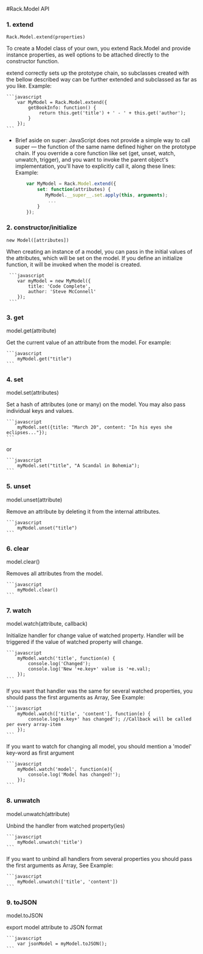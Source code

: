 #Rack.Model API

### 1. extend

    Rack.Model.extend(properties)

To create a Model class of your own, you extend Rack.Model and provide instance properties,
as well options to be attached directly to the constructor function.

extend correctly sets up the prototype chain, so subclasses created with the bellow described way
can be further extended and subclassed as far as you like.
Example:

    ```javascript
        var MyModel = Rack.Model.extend({
            getBookInfo: function() {
                return this.get('title') + ' - ' + this.get('author');
            }
        });
    ```

 * Brief aside on super: JavaScript does not provide a simple way to call super — the function of the same name defined
  higher on the prototype chain. If you override a core function like set (get, unset, watch, unwatch, trigger),
  and you want to invoke the parent object's implementation, you'll have to explicitly call it, along these lines:
 Example:

     ```javascript
         var MyModel = Rack.Model.extend({
             set: function(attributes) {
                MyModel.__super__.set.apply(this, arguments);
                 ...
             }
         });
     ```

### 2. constructor/initialize

    new Model([attributes])

When creating an instance of a model, you can pass in the initial values of the attributes, which will be set on the model.
If you define an initialize function, it will be invoked when the model is created.

     ```javascript
        var myModel = new MyModel({
            title: 'Code Complete',
            author: 'Steve McConnell'
        });
     ```

### 3. get

model.get(attribute)

Get the current value of an attribute from the model. For example:

    ```javascript
        myModel.get("title")
    ```

### 4. set

model.set(attributes)

Set a hash of attributes (one or many) on the model.
You may also pass individual keys and values.

    ```javascript
        myModel.set({title: "March 20", content: "In his eyes she eclipses..."});
    ```
or

    ```javascript
        myModel.set("title", "A Scandal in Bohemia");
    ```

### 5. unset

model.unset(attribute)

Remove an attribute by deleting it from the internal attributes.

    ```javascript
        myModel.unset("title")
    ```

### 6. clear

model.clear()

Removes all attributes from the model.

    ```javascript
        myModel.clear()
    ```

### 7. watch

model.watch(attribute, callback)

Initialize handler for change value of watched property. Handler will be triggered if the value of watched property will change.

    ```javascript
        myModel.watch('title', function(e) {
            console.log('Changed');
            console.log('New '+e.key+' value is '+e.val);
        });
    ```

If you want that handler was the same for several watched properties,
you should pass the first arguments as Array, See Example:

    ```javascript
        myModel.watch(['title', 'content'], function(e) {
            console.log(e.key+' has changed'); //Callback will be called per every array-item
        });
    ```

If you want to watch for changing all model, you should mention a 'model' key-word as first argument

    ```javascript
        myModel.watch('model', function(e){
            console.log('Model has changed!');
        });
    ```

### 8. unwatch

model.unwatch(attribute)

Unbind the handler from watched property(ies)

    ```javascript
        myModel.unwatch('title')
    ```

If you want to unbind all handlers from several properties you should pass the first arguments as Array, See Example:

    ```javascript
        myModel.unwatch(['title', 'content'])
    ```

### 9. toJSON

model.toJSON

export model attribute to JSON format

    ```javascript
        var jsonModel = myModel.toJSON();
    ```